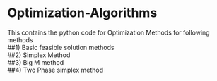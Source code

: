# Optimization-Algorithms
This contains the python code for Optimization Methods for following methods<br>
##1) Basic feasible solution methods <br>
##2) Simplex Method <br>
##3) Big M method <br>
##4) Two Phase simplex method <br>
